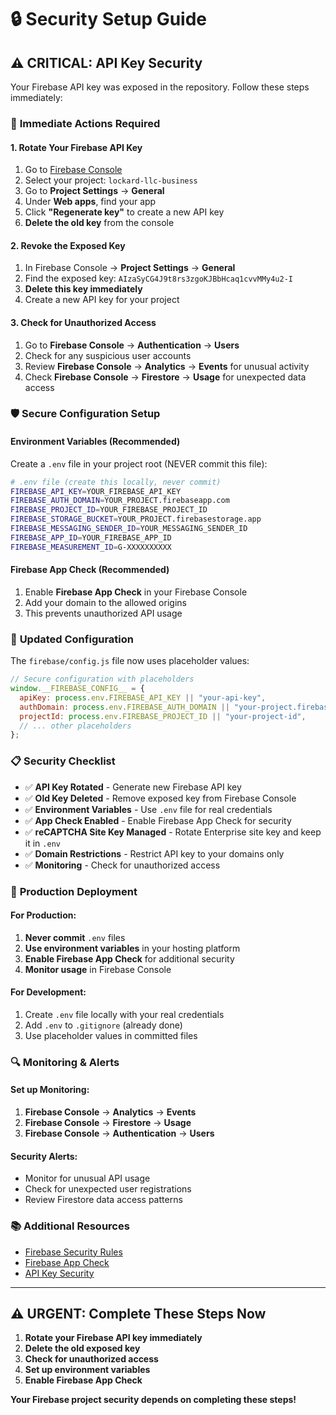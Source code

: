 # 🔒 Security Setup Guide

## ⚠️ **CRITICAL: API Key Security**

Your Firebase API key was exposed in the repository. Follow these steps immediately:

### 🚨 **Immediate Actions Required**

#### **1. Rotate Your Firebase API Key**
1. Go to [Firebase Console](https://console.firebase.google.com/)
2. Select your project: `lockard-llc-business`
3. Go to **Project Settings** → **General**
4. Under **Web apps**, find your app
5. Click **"Regenerate key"** to create a new API key
6. **Delete the old key** from the console

#### **2. Revoke the Exposed Key**
1. In Firebase Console → **Project Settings** → **General**
2. Find the exposed key: `AIzaSyCG4J9t8rs3zgoKJBbHcaq1cvvMMy4u2-I`
3. **Delete this key immediately**
4. Create a new API key for your project

#### **3. Check for Unauthorized Access**
1. Go to **Firebase Console** → **Authentication** → **Users**
2. Check for any suspicious user accounts
3. Review **Firebase Console** → **Analytics** → **Events** for unusual activity
4. Check **Firebase Console** → **Firestore** → **Usage** for unexpected data access

### 🛡️ **Secure Configuration Setup**

#### **Environment Variables (Recommended)**
Create a `.env` file in your project root (NEVER commit this file):

```bash
# .env file (create this locally, never commit)
FIREBASE_API_KEY=YOUR_FIREBASE_API_KEY
FIREBASE_AUTH_DOMAIN=YOUR_PROJECT.firebaseapp.com
FIREBASE_PROJECT_ID=YOUR_FIREBASE_PROJECT_ID
FIREBASE_STORAGE_BUCKET=YOUR_PROJECT.firebasestorage.app
FIREBASE_MESSAGING_SENDER_ID=YOUR_MESSAGING_SENDER_ID
FIREBASE_APP_ID=YOUR_FIREBASE_APP_ID
FIREBASE_MEASUREMENT_ID=G-XXXXXXXXXX
```

#### **Firebase App Check (Recommended)**
1. Enable **Firebase App Check** in your Firebase Console
2. Add your domain to the allowed origins
3. This prevents unauthorized API usage

### 🔧 **Updated Configuration**

The `firebase/config.js` file now uses placeholder values:

```javascript
// Secure configuration with placeholders
window.__FIREBASE_CONFIG__ = {
  apiKey: process.env.FIREBASE_API_KEY || "your-api-key",
  authDomain: process.env.FIREBASE_AUTH_DOMAIN || "your-project.firebaseapp.com",
  projectId: process.env.FIREBASE_PROJECT_ID || "your-project-id",
  // ... other placeholders
};
```

### 📋 **Security Checklist**

- ✅ **API Key Rotated** - Generate new Firebase API key
- ✅ **Old Key Deleted** - Remove exposed key from Firebase Console
- ✅ **Environment Variables** - Use `.env` file for real credentials
- ✅ **App Check Enabled** - Enable Firebase App Check for security
- ✅ **reCAPTCHA Site Key Managed** - Rotate Enterprise site key and keep it in `.env`
- ✅ **Domain Restrictions** - Restrict API key to your domains only
- ✅ **Monitoring** - Check for unauthorized access

### 🚀 **Production Deployment**

#### **For Production:**
1. **Never commit** `.env` files
2. **Use environment variables** in your hosting platform
3. **Enable Firebase App Check** for additional security
4. **Monitor usage** in Firebase Console

#### **For Development:**
1. Create `.env` file locally with your real credentials
2. Add `.env` to `.gitignore` (already done)
3. Use placeholder values in committed files

### 🔍 **Monitoring & Alerts**

#### **Set up Monitoring:**
1. **Firebase Console** → **Analytics** → **Events**
2. **Firebase Console** → **Firestore** → **Usage**
3. **Firebase Console** → **Authentication** → **Users**

#### **Security Alerts:**
- Monitor for unusual API usage
- Check for unexpected user registrations
- Review Firestore data access patterns

### 📚 **Additional Resources**

- [Firebase Security Rules](https://firebase.google.com/docs/rules)
- [Firebase App Check](https://firebase.google.com/docs/app-check)
- [API Key Security](https://firebase.google.com/docs/projects/api-keys)

---

## ⚠️ **URGENT: Complete These Steps Now**

1. **Rotate your Firebase API key immediately**
2. **Delete the old exposed key**
3. **Check for unauthorized access**
4. **Set up environment variables**
5. **Enable Firebase App Check**

**Your Firebase project security depends on completing these steps!**
